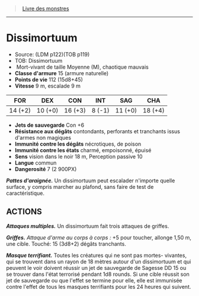 ﻿> [Livre des monstres](tome_of_beasts_old.md)

---

# Dissimortuum

- Source: (LDM p122)(TOB p119)
- TOB: Dissimortuum
-  Mort-vivant de taille Moyenne (M), chaotique mauvais
- **Classe d'armure** 15 (armure naturelle)
- **Points de vie** 112 (15d8+45)
- **Vitesse** 9 m, escalade 9 m

|FOR|DEX|CON|INT|SAG|CHA|
|---|---|---|---|---|---|
|14 (+2)|10 (+0)|16 (+3)|8 (-1)|11 (+0)|18 (+4)|

- **Jets de sauvegarde** Con +6
- **Résistance aux dégâts** contondants, perforants et tranchants issus d'armes non magiques
- **Immunité contre les dégâts** nécrotiques, de poison
- **Immunité contre les états** charmé, empoisonné, épuisé
- **Sens** vision dans le noir 18 m, Perception passive 10
- **Langue** commun
- **Dangerosité** 7 (2 900PX)

**_Pattes d'araignée._** Un dissimortuum peut escalader n'importe quelle surface, y compris marcher au plafond, sans faire de test de caractéristique.

## ACTIONS

**_Attaques multiples._** Un dissimortuum fait trois attaques de griffes.

**_Griffes._** _Attaque d'arme au corps à corps :_ +5 pour toucher, allonge 1,50 m, une cible. Touché: 15 (3d8+2) dégâts tranchants.

**_Masque terrifiant._** Toutes les créatures qui ne sont pas mortes- vivantes, qui se trouvent dans un rayon de 18 mètres autour d'un dissimortuum et qui peuvent le voir doivent réussir un jet de sauvegarde de Sagesse DD 15 ou se trouver dans l'état terrorisé pendant 1d8 rounds. Si une cible réussit son jet de sauvegarde ou que l'effet se termine pour elle, elle est immunisée contre l'effet de tous les masques terrifiants pour les 24 heures qui suivent.

